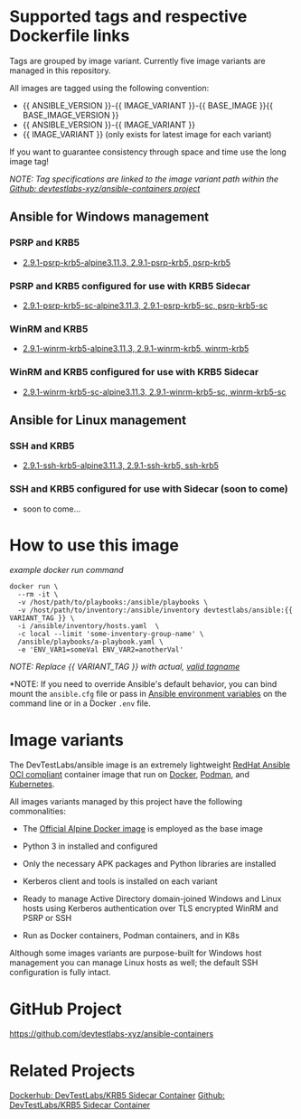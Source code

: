 # Supported tags and respective Dockerfile links
Tags are grouped by image variant. Currently five image variants are managed in this repository.

All images are tagged using the following convention:
* {{ ANSIBLE_VERSION }}-{{ IMAGE_VARIANT }}-{{ BASE_IMAGE }}{{ BASE_IMAGE_VERSION }}
* {{ ANSIBLE_VERSION }}-{{ IMAGE_VARIANT }}
* {{ IMAGE_VARIANT }} (only exists for latest image for each variant)

If you want to guarantee consistency through space and time use the long image tag!

*NOTE: Tag specifications are linked to the image variant path within the [Github: devtestlabs-xyz/ansible-containers project](https://github.com/devtestlabs-xyz/ansible-containers)*

## Ansible for Windows management
### PSRP and KRB5
* [2.9.1-psrp-krb5-alpine3.11.3, 2.9.1-psrp-krb5, psrp-krb5]((https://github.com/devtestlabs-xyz/ansible-containers/tree/master/dockerfiles/ansible-psrp-krb5))

### PSRP and KRB5 configured for use with KRB5 Sidecar
* [2.9.1-psrp-krb5-sc-alpine3.11.3, 2.9.1-psrp-krb5-sc, psrp-krb5-sc](https://github.com/devtestlabs-xyz/ansible-containers/tree/master/dockerfiles/ansible-psrp-krb5-sc)

### WinRM and KRB5
* [2.9.1-winrm-krb5-alpine3.11.3, 2.9.1-winrm-krb5, winrm-krb5](https://github.com/devtestlabs-xyz/ansible-containers/tree/master/dockerfiles/ansible-winrm-krb5)

### WinRM and KRB5 configured for use with KRB5 Sidecar
* [2.9.1-winrm-krb5-sc-alpine3.11.3, 2.9.1-winrm-krb5-sc, winrm-krb5-sc](https://github.com/devtestlabs-xyz/ansible-containers/tree/master/dockerfiles/ansible-psrp-winrm-sc)

## Ansible for Linux management
### SSH and KRB5
* [2.9.1-ssh-krb5-alpine3.11.3, 2.9.1-ssh-krb5, ssh-krb5](https://github.com/devtestlabs-xyz/ansible-containers/tree/master/dockerfiles/ansible-ssh-krb5)

### SSH and KRB5 configured for use with Sidecar (soon to come)
* soon to come...

# How to use this image

*example docker run command*
```
docker run \
  --rm -it \
  -v /host/path/to/playbooks:/ansible/playbooks \
  -v /host/path/to/inventory:/ansible/inventory devtestlabs/ansible:{{ VARIANT_TAG }} \
  -i /ansible/inventory/hosts.yaml  \
  -c local --limit 'some-inventory-group-name' \
  /ansible/playbooks/a-playbook.yaml \
  -e 'ENV_VAR1=someVal ENV_VAR2=anotherVal'
```

*NOTE: Replace {{ VARIANT_TAG }} with actual, [valid tagname](https://hub.docker.com/r/devtestlabs/ansible/tags)*

*NOTE: If you need to override Ansible's default behavior, you can bind mount the `ansible.cfg` file or pass in [Ansible environment variables](https://docs.ansible.com/ansible/latest/reference_appendices/config.html#ansible-configuration-settings) on the command line or in a Docker `.env` file.

# Image variants
The DevTestLabs/ansible image is an extremely lightweight [RedHat Ansible](https://www.ansible.com/) [OCI compliant](https://www.opencontainers.org/) container image that run on [Docker](https://www.docker.com/), [Podman](https://podman.io/), and [Kubernetes](https://kubernetes.io/). 

All images variants managed by this project have the following commonalities:

* The [Official Alpine Docker image](https://hub.docker.com/_/alpine) is employed as the base image

* Python 3 in installed and configured

* Only the necessary APK packages and Python libraries are installed

* Kerberos client and tools is installed on each variant

* Ready to manage Active Directory domain-joined Windows and Linux hosts using Kerberos authentication over TLS encrypted WinRM and PSRP or SSH

* Run as Docker containers, Podman containers, and in K8s

Although some images variants are purpose-built for Windows host management you can manage Linux hosts as well; the default SSH configuration is fully intact.

# GitHub Project
https://github.com/devtestlabs-xyz/ansible-containers

# Related Projects
[Dockerhub: DevTestLabs/KRB5 Sidecar Container](https://hub.docker.com/repository/docker/devtestlabs/krb5-sidecar)
[Github: DevTestLabs/KRB5 Sidecar Container](https://github.com/devtestlabs-xyz/krb5-sidecar-container)


    

